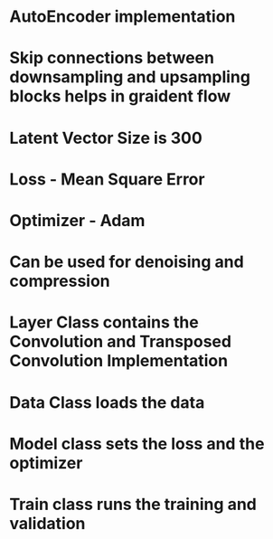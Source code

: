 # AutoEncoder implementation
# Skip connections between downsampling and upsampling blocks helps in graident flow
# Latent Vector Size is 300
# Loss - Mean Square Error
# Optimizer - Adam
# Can be used for denoising and compression
# Layer Class contains the Convolution and Transposed Convolution Implementation
# Data Class loads the data
# Model class sets the loss and the optimizer
# Train class runs the training and validation 
